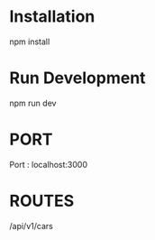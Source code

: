 # Installation

npm install

# Run Development

npm run dev

# PORT

Port : localhost:3000

# ROUTES

/api/v1/cars
